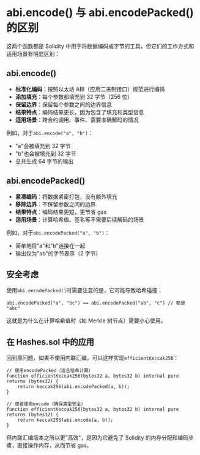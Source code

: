 # abi.encode() 与 abi.encodePacked() 的区别

这两个函数都是 Solidity 中用于将数据编码成字节的工具，但它们的工作方式和适用场景有明显区别：

## abi.encode()

- **标准化编码**：按照以太坊 ABI（应用二进制接口）规范进行编码
- **添加填充**：每个参数都填充到 32 字节（256 位）
- **保留边界**：保留每个参数之间的边界信息
- **结果特点**：编码结果更长，因为包含了填充和类型信息
- **适用场景**：跨合约调用、事件、需要准确解码的情况

例如，对于`abi.encode("a", "b")`：

- "a"会被填充到 32 字节
- "b"也会被填充到 32 字节
- 总共生成 64 字节的输出

## abi.encodePacked()

- **紧凑编码**：将数据紧密打包，没有额外填充
- **移除边界**：不保留参数之间的边界
- **结果特点**：编码结果更短，更节省 gas
- **适用场景**：计算哈希值、签名等不需要后续解码的场景

例如，对于`abi.encodePacked("a", "b")`：

- 简单地将"a"和"b"连接在一起
- 输出仅为"ab"的字节表示（2 字节）

## 安全考虑

使用`abi.encodePacked()`时需要注意的是，它可能导致哈希碰撞：

```solidity
abi.encodePacked("a", "bc") == abi.encodePacked("ab", "c") // 都是 "abc"
```

这就是为什么在计算哈希值时（如 Merkle 树节点）需要小心使用。

## 在 Hashes.sol 中的应用

回到原问题，如果不使用内联汇编，可以这样实现`efficientKeccak256`：

```solidity
// 使用encodePacked（适合哈希计算）
function efficientKeccak256(bytes32 a, bytes32 b) internal pure returns (bytes32) {
    return keccak256(abi.encodePacked(a, b));
}

// 或者使用encode（确保类型安全）
function efficientKeccak256(bytes32 a, bytes32 b) internal pure returns (bytes32) {
    return keccak256(abi.encode(a, b));
}
```

但内联汇编版本之所以更"高效"，是因为它避免了 Solidity 的内存分配和编码步骤，直接操作内存，从而节省 gas。
